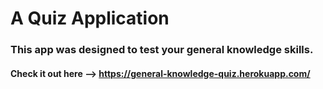 # A Quiz Application

### This app was designed to test your general knowledge skills. 

#### Check it out here --> https://general-knowledge-quiz.herokuapp.com/
